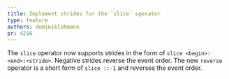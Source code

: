 ```yaml
---
title: Implement strides for the `slice` operator
type: feature
authors: dominiklohmann
pr: 4216
---
```


The `slice` operator now supports strides in the form of `slice
<begin>:<end>:<stride>`. Negative strides reverse the event order. The new
`reverse` operator is a short form of `slice ::-1` and reverses the event order.
